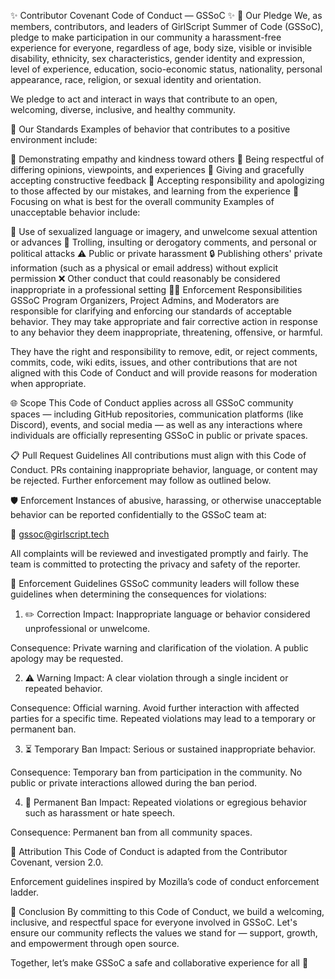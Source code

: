 ✨ Contributor Covenant Code of Conduct — GSSoC ✨
🌟 Our Pledge
We, as members, contributors, and leaders of GirlScript Summer of Code (GSSoC), pledge to make participation in our community a harassment-free experience for everyone, regardless of age, body size, visible or invisible disability, ethnicity, sex characteristics, gender identity and expression, level of experience, education, socio-economic status, nationality, personal appearance, race, religion, or sexual identity and orientation.

We pledge to act and interact in ways that contribute to an open, welcoming, diverse, inclusive, and healthy community.

🚦 Our Standards
Examples of behavior that contributes to a positive environment include:

💖 Demonstrating empathy and kindness toward others
🤝 Being respectful of differing opinions, viewpoints, and experiences
📝 Giving and gracefully accepting constructive feedback
🌱 Accepting responsibility and apologizing to those affected by our mistakes, and learning from the experience
🎯 Focusing on what is best for the overall community
Examples of unacceptable behavior include:

🚫 Use of sexualized language or imagery, and unwelcome sexual attention or advances
🛑 Trolling, insulting or derogatory comments, and personal or political attacks
⚠️ Public or private harassment
🔒 Publishing others' private information (such as a physical or email address) without explicit permission
❌ Other conduct that could reasonably be considered inappropriate in a professional setting
👨‍⚖️ Enforcement Responsibilities
GSSoC Program Organizers, Project Admins, and Moderators are responsible for clarifying and enforcing our standards of acceptable behavior. They may take appropriate and fair corrective action in response to any behavior they deem inappropriate, threatening, offensive, or harmful.

They have the right and responsibility to remove, edit, or reject comments, commits, code, wiki edits, issues, and other contributions that are not aligned with this Code of Conduct and will provide reasons for moderation when appropriate.

🌐 Scope
This Code of Conduct applies across all GSSoC community spaces — including GitHub repositories, communication platforms (like Discord), events, and social media — as well as any interactions where individuals are officially representing GSSoC in public or private spaces.

📋 Pull Request Guidelines
All contributions must align with this Code of Conduct. PRs containing inappropriate behavior, language, or content may be rejected. Further enforcement may follow as outlined below.

🛡️ Enforcement
Instances of abusive, harassing, or otherwise unacceptable behavior can be reported confidentially to the GSSoC team at:

📧 gssoc@girlscript.tech

All complaints will be reviewed and investigated promptly and fairly. The team is committed to protecting the privacy and safety of the reporter.

📖 Enforcement Guidelines
GSSoC community leaders will follow these guidelines when determining the consequences for violations:

1. ✏️ Correction
Impact: Inappropriate language or behavior considered unprofessional or unwelcome.

Consequence: Private warning and clarification of the violation. A public apology may be requested.

2. ⚠️ Warning
Impact: A clear violation through a single incident or repeated behavior.

Consequence: Official warning. Avoid further interaction with affected parties for a specific time. Repeated violations may lead to a temporary or permanent ban.

3. ⏳ Temporary Ban
Impact: Serious or sustained inappropriate behavior.

Consequence: Temporary ban from participation in the community. No public or private interactions allowed during the ban period.

4. 🚫 Permanent Ban
Impact: Repeated violations or egregious behavior such as harassment or hate speech.

Consequence: Permanent ban from all community spaces.

📜 Attribution
This Code of Conduct is adapted from the Contributor Covenant, version 2.0.

Enforcement guidelines inspired by Mozilla’s code of conduct enforcement ladder.

🌟 Conclusion
By committing to this Code of Conduct, we build a welcoming, inclusive, and respectful space for everyone involved in GSSoC. Let's ensure our community reflects the values we stand for — support, growth, and empowerment through open source.

Together, let’s make GSSoC a safe and collaborative experience for all 💫
